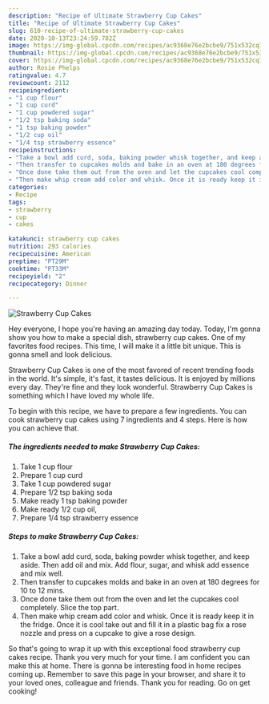 ```yaml
---
description: "Recipe of Ultimate Strawberry Cup Cakes"
title: "Recipe of Ultimate Strawberry Cup Cakes"
slug: 610-recipe-of-ultimate-strawberry-cup-cakes
date: 2020-10-13T23:24:59.782Z
image: https://img-global.cpcdn.com/recipes/ac9368e76e2bcbe9/751x532cq70/strawberry-cup-cakes-recipe-main-photo.jpg
thumbnail: https://img-global.cpcdn.com/recipes/ac9368e76e2bcbe9/751x532cq70/strawberry-cup-cakes-recipe-main-photo.jpg
cover: https://img-global.cpcdn.com/recipes/ac9368e76e2bcbe9/751x532cq70/strawberry-cup-cakes-recipe-main-photo.jpg
author: Rosie Phelps
ratingvalue: 4.7
reviewcount: 2112
recipeingredient:
- "1 cup flour"
- "1 cup curd"
- "1 cup powdered sugar"
- "1/2 tsp baking soda"
- "1 tsp baking powder"
- "1/2 cup oil"
- "1/4 tsp strawberry essence"
recipeinstructions:
- "Take a bowl add curd, soda, baking powder whisk together, and keep aside. Then add oil and mix. Add flour, sugar, and whisk add essence and mix well."
- "Then transfer to cupcakes molds and bake in an oven at 180 degrees for 10 to 12 mins."
- "Once done take them out from the oven and let the cupcakes cool completely. Slice the top part."
- "Then make whip cream add color and whisk. Once it is ready keep it in the fridge. Once it is cool take out and fill it in a plastic bag fix a rose nozzle and press on a cupcake to give a rose design."
categories:
- Recipe
tags:
- strawberry
- cup
- cakes

katakunci: strawberry cup cakes 
nutrition: 293 calories
recipecuisine: American
preptime: "PT29M"
cooktime: "PT33M"
recipeyield: "2"
recipecategory: Dinner

---
```



![Strawberry Cup Cakes](https://img-global.cpcdn.com/recipes/ac9368e76e2bcbe9/751x532cq70/strawberry-cup-cakes-recipe-main-photo.jpg)

Hey everyone, I hope you're having an amazing day today. Today, I'm gonna show you how to make a special dish, strawberry cup cakes. One of my favorites food recipes. This time, I will make it a little bit unique. This is gonna smell and look delicious.

Strawberry Cup Cakes is one of the most favored of recent trending foods in the world. It's simple, it's fast, it tastes delicious. It is enjoyed by millions every day. They're fine and they look wonderful. Strawberry Cup Cakes is something which I have loved my whole life.




To begin with this recipe, we have to prepare a few ingredients. You can cook strawberry cup cakes using 7 ingredients and 4 steps. Here is how you can achieve that.

<!--inarticleads1-->

##### The ingredients needed to make Strawberry Cup Cakes:

1. Take 1 cup flour
1. Prepare 1 cup curd
1. Take 1 cup powdered sugar
1. Prepare 1/2 tsp baking soda
1. Make ready 1 tsp baking powder
1. Make ready 1/2 cup oil,
1. Prepare 1/4 tsp strawberry essence




<!--inarticleads2-->

##### Steps to make Strawberry Cup Cakes:

1. Take a bowl add curd, soda, baking powder whisk together, and keep aside. Then add oil and mix. Add flour, sugar, and whisk add essence and mix well.
1. Then transfer to cupcakes molds and bake in an oven at 180 degrees for 10 to 12 mins.
1. Once done take them out from the oven and let the cupcakes cool completely. Slice the top part.
1. Then make whip cream add color and whisk. Once it is ready keep it in the fridge. Once it is cool take out and fill it in a plastic bag fix a rose nozzle and press on a cupcake to give a rose design.




So that's going to wrap it up with this exceptional food strawberry cup cakes recipe. Thank you very much for your time. I am confident you can make this at home. There is gonna be interesting food in home recipes coming up. Remember to save this page in your browser, and share it to your loved ones, colleague and friends. Thank you for reading. Go on get cooking!
